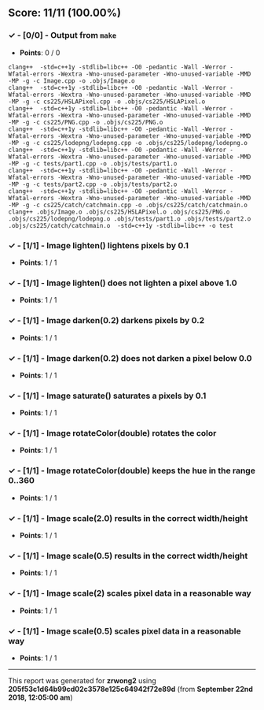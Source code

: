 


## Score: 11/11 (100.00%)


### ✓ - [0/0] - Output from `make`

- **Points**: 0 / 0


```
clang++  -std=c++1y -stdlib=libc++ -O0 -pedantic -Wall -Werror -Wfatal-errors -Wextra -Wno-unused-parameter -Wno-unused-variable -MMD -MP -g -c Image.cpp -o .objs/Image.o
clang++  -std=c++1y -stdlib=libc++ -O0 -pedantic -Wall -Werror -Wfatal-errors -Wextra -Wno-unused-parameter -Wno-unused-variable -MMD -MP -g -c cs225/HSLAPixel.cpp -o .objs/cs225/HSLAPixel.o
clang++  -std=c++1y -stdlib=libc++ -O0 -pedantic -Wall -Werror -Wfatal-errors -Wextra -Wno-unused-parameter -Wno-unused-variable -MMD -MP -g -c cs225/PNG.cpp -o .objs/cs225/PNG.o
clang++  -std=c++1y -stdlib=libc++ -O0 -pedantic -Wall -Werror -Wfatal-errors -Wextra -Wno-unused-parameter -Wno-unused-variable -MMD -MP -g -c cs225/lodepng/lodepng.cpp -o .objs/cs225/lodepng/lodepng.o
clang++  -std=c++1y -stdlib=libc++ -O0 -pedantic -Wall -Werror -Wfatal-errors -Wextra -Wno-unused-parameter -Wno-unused-variable -MMD -MP -g -c tests/part1.cpp -o .objs/tests/part1.o
clang++  -std=c++1y -stdlib=libc++ -O0 -pedantic -Wall -Werror -Wfatal-errors -Wextra -Wno-unused-parameter -Wno-unused-variable -MMD -MP -g -c tests/part2.cpp -o .objs/tests/part2.o
clang++  -std=c++1y -stdlib=libc++ -O0 -pedantic -Wall -Werror -Wfatal-errors -Wextra -Wno-unused-parameter -Wno-unused-variable -MMD -MP -g -c cs225/catch/catchmain.cpp -o .objs/cs225/catch/catchmain.o
clang++ .objs/Image.o .objs/cs225/HSLAPixel.o .objs/cs225/PNG.o .objs/cs225/lodepng/lodepng.o .objs/tests/part1.o .objs/tests/part2.o .objs/cs225/catch/catchmain.o  -std=c++1y -stdlib=libc++ -o test

```


### ✓ - [1/1] - Image lighten() lightens pixels by 0.1

- **Points**: 1 / 1





### ✓ - [1/1] - Image lighten() does not lighten a pixel above 1.0

- **Points**: 1 / 1





### ✓ - [1/1] - Image darken(0.2) darkens pixels by 0.2

- **Points**: 1 / 1





### ✓ - [1/1] - Image darken(0.2) does not darken a pixel below 0.0

- **Points**: 1 / 1





### ✓ - [1/1] - Image saturate() saturates a pixels by 0.1

- **Points**: 1 / 1





### ✓ - [1/1] - Image rotateColor(double) rotates the color

- **Points**: 1 / 1





### ✓ - [1/1] - Image rotateColor(double) keeps the hue in the range 0..360

- **Points**: 1 / 1





### ✓ - [1/1] - Image scale(2.0) results in the correct width/height

- **Points**: 1 / 1





### ✓ - [1/1] - Image scale(0.5) results in the correct width/height

- **Points**: 1 / 1





### ✓ - [1/1] - Image scale(2) scales pixel data in a reasonable way

- **Points**: 1 / 1





### ✓ - [1/1] - Image scale(0.5) scales pixel data in a reasonable way

- **Points**: 1 / 1





---

This report was generated for **zrwong2** using **205f53c1d64b99cd02c3578e125c64942f72e89d** (from **September 22nd 2018, 12:05:00 am**)
